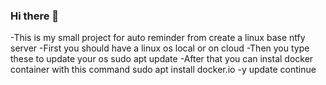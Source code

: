 ### Hi there 👋
-This is my small project for auto reminder from create a linux base ntfy server
-First you should have a linux os local or on cloud
-Then you type these to update your os
sudo apt update
-After that you can instal docker container with this command
sudo apt install docker.io -y
update continue
<!--
**Riccky7410/Riccky7410** is a ✨ _special_ ✨ repository because its `README.md` (this file) appears on your GitHub profile.

Here are some ideas to get you started:

- 🔭 I’m currently working on ...
- 🌱 I’m currently learning ...
- 👯 I’m looking to collaborate on ...
- 🤔 I’m looking for help with ...
- 💬 Ask me about ...
- 📫 How to reach me: ...
- 😄 Pronouns: ...
- ⚡ Fun fact: ...
-->
